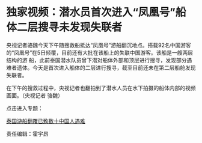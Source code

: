 # 独家视频：潜水员首次进入“凤凰号”船体二层搜寻未发现失联者

央视记者骆魏今天下午随搜救船抵达“凤凰号”游船翻沉地点。搭载92名中国游客的“凤凰号”在5日倾覆，目前还有大批在该船上的失联中国游客。该船是一艘两层结构的游
船，此前泰国潜水队员曾下潜对船体外部和顶层进行搜寻，发现部分遇难者遗体。今天是首次进入船体的二层进行搜寻，截至目前还未在第二层船舱发现失联者。

在下午的搜救过程中，央视记者也翻拍到了潜水人员在水下拍摄的船体内部的视频画面。（央视记者 骆魏）

点击进入专题：

[泰国游船翻覆已致数十中国人遇难](http://news.sina.cn/zt_d/youchuan0705)

责任编辑：霍宇昂

